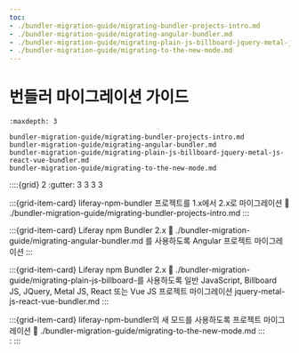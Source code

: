 ```yaml
---
toc:
- ./bundler-migration-guide/migrating-bundler-projects-intro.md
- ./bundler-migration-guide/migrating-angular-bundler.md
- ./bundler-migration-guide/migrating-plain-js-billboard-jquery-metal-js-react-vue-bundler.md
- ./bundler-migration-guide/migrating-to-the-new-mode.md
---
```

# 번들러 마이그레이션 가이드

```{toctree}
:maxdepth: 3

bundler-migration-guide/migrating-bundler-projects-intro.md
bundler-migration-guide/migrating-angular-bundler.md
bundler-migration-guide/migrating-plain-js-billboard-jquery-metal-js-react-vue-bundler.md
bundler-migration-guide/migrating-to-the-new-mode.md
```

::::{grid} 2
:gutter: 3 3 3 3

:::{grid-item-card} liferay-npm-bundler 프로젝트를 1.x에서 2.x로 마이그레이션
:link: ./bundler-migration-guide/migrating-bundler-projects-intro.md
:::

:::{grid-item-card} Liferay npm Bundler 2.x
:link: ./bundler-migration-guide/migrating-angular-bundler.md 를 사용하도록 Angular 프로젝트 마이그레이션
:::

:::{grid-item-card} Liferay npm Bundler 2.x
:link: ./bundler-migration-guide/migrating-plain-js-billboard-를 사용하도록 일반 JavaScript, Billboard JS, JQuery, Metal JS, React 또는 Vue JS 프로젝트 마이그레이션 jquery-metal-js-react-vue-bundler.md
:::

:::{grid-item-card} liferay-npm-bundler의 새 모드를 사용하도록 프로젝트 마이그레이션
:link: ./bundler-migration-guide/migrating-to-the-new-mode.md
:::  
:
:::
